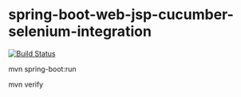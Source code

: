 # spring-boot-web-jsp-cucumber-selenium-integration

[![Build Status](https://semaphoreci.com/api/v1/dsrahul/spring-boot-web-jsp-cucumber-selenium-integration/branches/setu-travis-ci/badge.svg)](https://semaphoreci.com/dsrahul/spring-boot-web-jsp-cucumber-selenium-integration)

mvn spring-boot:run

mvn verify
